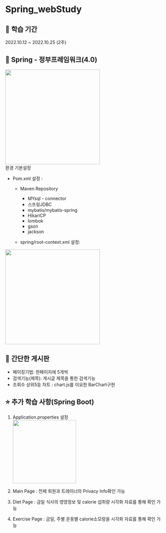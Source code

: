 # Spring_webStudy

## 📅 학습 기간
2022.10.12 ~ 2022.10.25 (2주)
<br>

## 📎 Spring - 정부프레임워크(4.0)
<img src="https://github.com/JangGunWook/Spring_webStudy/assets/119468128/32492e68-9878-45c8-b844-816af55ec455" width="300" height="300"><br>
 환경 기본설정
  * Pom.xml 설정 :
    - Maven Repository
      * MYsql - connector
      * 스프링JDBC
      * mybatis/mybatis-spring
      * HikariCP
      * lombok
      * gson
      * jackson 
  
    - spring/root-context.xml 설정:
  <img src="https://github.com/JangGunWook/Spring_webStudy/assets/119468128/c521bf44-3155-4dd5-a433-90a2e1b228cc" width="300" height="300">


## 👀 간단한 게시판
* 페이징기법:  한페이지에 5개씩
* 검색기능(제목): 게시글 제목을 통한 검색기능
* 조회수 상위5등 차트 : chart.js를 이요한 BarChart구현



## ⭐ 추가 학습 사항(Spring Boot)

1. Application.properties 설정
<br> <img src="https://github.com/JangGunWook/Spring_webStudy/assets/119468128/c521bf44-3155-4dd5-a433-90a2e1b228cc" width="200" height="200"><br>
  
3. Main Page : 전체 회원과 트레이너의 Privacy Info확인 가능
4. Diet Page :  금일 식사의 영영정보 및 calorie 섭취량 시각화 자료를 통해 확인 가능
5. Exercise Page : 금일, 주별 운동별 calorie소모량을 시각화 자료를 통해 확인 가능
